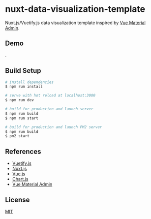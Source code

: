 # nuxt-data-visualization-template
Nuxt.js/Vuetify.js data visualization template inspired by [Vue Material Admin](https://github.com/tookit/vue-material-admin).

## Demo
.

## Build Setup
``` bash
# install dependencies
$ npm run install

# serve with hot reload at localhost:3000
$ npm run dev

# build for production and launch server
$ npm run build
$ npm run start

# build for production and launch PM2 server
$ npm run build
$ pm2 start
```

## References
* [Vuetify.js](https://vuetifyjs.com)
* [Nuxt.js](https://nuxtjs.org)
* [Vue.js](https://vuejs.org)
* [Chart.js](https://vuejs.org)
* [Vue Material Admin](https://github.com/tookit/vue-material-admin)

## License
[MIT](https://github.com/debugrammer/nuxt-data-visualization-template/blob/master/LICENSE)
